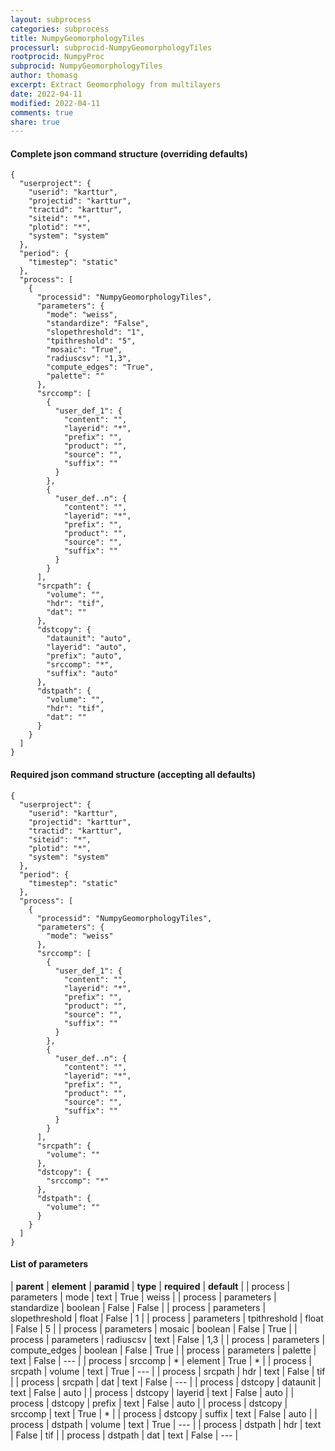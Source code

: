 ```yaml
---
layout: subprocess
categories: subprocess
title: NumpyGeomorphologyTiles
processurl: subprocid-NumpyGeomorphologyTiles
rootprocid: NumpyProc
subprocid: NumpyGeomorphologyTiles
author: thomasg
excerpt: Extract Geomorphology from multilayers
date: 2022-04-11
modified: 2022-04-11
comments: true
share: true
---
```


#### Complete json command structure (overriding defaults)
```
{
  "userproject": {
    "userid": "karttur",
    "projectid": "karttur",
    "tractid": "karttur",
    "siteid": "*",
    "plotid": "*",
    "system": "system"
  },
  "period": {
    "timestep": "static"
  },
  "process": [
    {
      "processid": "NumpyGeomorphologyTiles",
      "parameters": {
        "mode": "weiss",
        "standardize": "False",
        "slopethreshold": "1",
        "tpithreshold": "5",
        "mosaic": "True",
        "radiuscsv": "1,3",
        "compute_edges": "True",
        "palette": ""
      },
      "srccomp": [
        {
          "user_def_1": {
            "content": "",
            "layerid": "*",
            "prefix": "",
            "product": "",
            "source": "",
            "suffix": ""
          }
        },
        {
          "user_def..n": {
            "content": "",
            "layerid": "*",
            "prefix": "",
            "product": "",
            "source": "",
            "suffix": ""
          }
        }
      ],
      "srcpath": {
        "volume": "",
        "hdr": "tif",
        "dat": ""
      },
      "dstcopy": {
        "dataunit": "auto",
        "layerid": "auto",
        "prefix": "auto",
        "srccomp": "*",
        "suffix": "auto"
      },
      "dstpath": {
        "volume": "",
        "hdr": "tif",
        "dat": ""
      }
    }
  ]
}
```
#### Required json command structure (accepting all defaults)
```
{
  "userproject": {
    "userid": "karttur",
    "projectid": "karttur",
    "tractid": "karttur",
    "siteid": "*",
    "plotid": "*",
    "system": "system"
  },
  "period": {
    "timestep": "static"
  },
  "process": [
    {
      "processid": "NumpyGeomorphologyTiles",
      "parameters": {
        "mode": "weiss"
      },
      "srccomp": [
        {
          "user_def_1": {
            "content": "",
            "layerid": "*",
            "prefix": "",
            "product": "",
            "source": "",
            "suffix": ""
          }
        },
        {
          "user_def..n": {
            "content": "",
            "layerid": "*",
            "prefix": "",
            "product": "",
            "source": "",
            "suffix": ""
          }
        }
      ],
      "srcpath": {
        "volume": ""
      },
      "dstcopy": {
        "srccomp": "*"
      },
      "dstpath": {
        "volume": ""
      }
    }
  ]
}
```
#### List of parameters

| **parent** | **element** | **paramid** | **type** | **required** | **default** |
| process | parameters | mode | text | True | weiss |
| process | parameters | standardize | boolean | False | False |
| process | parameters | slopethreshold | float | False | 1 |
| process | parameters | tpithreshold | float | False | 5 |
| process | parameters | mosaic | boolean | False | True |
| process | parameters | radiuscsv | text | False | 1,3 |
| process | parameters | compute_edges | boolean | False | True |
| process | parameters | palette | text | False | --- |
| process | srccomp | * | element | True | * |
| process | srcpath | volume | text | True | --- |
| process | srcpath | hdr | text | False | tif |
| process | srcpath | dat | text | False | --- |
| process | dstcopy | dataunit | text | False | auto |
| process | dstcopy | layerid | text | False | auto |
| process | dstcopy | prefix | text | False | auto |
| process | dstcopy | srccomp | text | True | * |
| process | dstcopy | suffix | text | False | auto |
| process | dstpath | volume | text | True | --- |
| process | dstpath | hdr | text | False | tif |
| process | dstpath | dat | text | False | --- |
